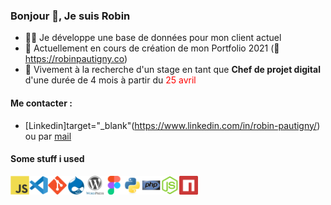 ### Bonjour 👋, Je suis Robin 

- 👨‍💼 Je développe une base de données pour mon client actuel
- 🌱 Actuellement en cours de création de mon Portfolio 2021 (🚧 https://robinpautigny.co)
- 🚀 Vivement à la recherche d'un stage en tant que <b>Chef de projet digital</b> d'une durée de 4 mois à partir du <font color="red"> 25 avril</font>

#### Me contacter : 
- [Linkedin]target="_blank"(https://www.linkedin.com/in/robin-pautigny/) ou par [mail](mailto:robin.pautigny@hetic.net)


#### Some stuff i used
<img height="30" align="left" alt="javascript"
  src="https://github.com/devicons/devicon/blob/master/icons/javascript/javascript-original.svg" />
  
  <img height="30" align="left" alt="vscode"
  src="https://github.com/devicons/devicon/blob/master/icons/vscode/vscode-original.svg" />
  
  <img height="30" align="left" alt="git"
  src="https://github.com/devicons/devicon/blob/master/icons/git/git-original.svg" />
  
  <img height="30" align="left" alt="drupal"
  src="https://github.com/devicons/devicon/blob/master/icons/drupal/drupal-original.svg" />
  
  <img height="30" align="left" alt="wordpress"
  src="https://github.com/devicons/devicon/blob/master/icons/wordpress/wordpress-original.svg" />

   <img height="30" align="left" alt="figma"
  src="https://github.com/devicons/devicon/blob/master/icons/figma/figma-original.svg" />
  
   <img height="30" align="left" alt="python"
  src="https://github.com/devicons/devicon/blob/master/icons/python/python-original.svg" />
  
   <img height="30" align="left" alt="php"
  src="https://github.com/devicons/devicon/blob/master/icons/php/php-original.svg" />
  
   <img height="30" align="left" alt="nodejs"
  src="https://github.com/devicons/devicon/blob/master/icons/nodejs/nodejs-original.svg" />
  
   <img height="30" align="left" alt="npm"
  src="https://github.com/devicons/devicon/blob/master/icons/npm/npm-original.svg" />
  
